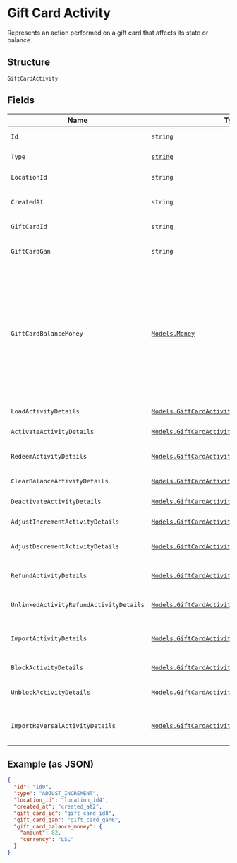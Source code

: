 
# Gift Card Activity

Represents an action performed on a gift card that affects its state or balance.

## Structure

`GiftCardActivity`

## Fields

| Name | Type | Tags | Description |
|  --- | --- | --- | --- |
| `Id` | `string` | Optional | The unique ID of the gift card activity. |
| `Type` | [`string`](../../doc/models/gift-card-activity-type.md) | Required | Indicates the gift card activity type. |
| `LocationId` | `string` | Required | The ID of the location at which the activity occurred. |
| `CreatedAt` | `string` | Optional | The timestamp when the gift card activity was created, in RFC 3339 format. |
| `GiftCardId` | `string` | Optional | The gift card ID. The ID is not required if a GAN is present. |
| `GiftCardGan` | `string` | Optional | The gift card GAN. The GAN is not required if `gift_card_id` is present. |
| `GiftCardBalanceMoney` | [`Models.Money`](../../doc/models/money.md) | Optional | Represents an amount of money. `Money` fields can be signed or unsigned.<br>Fields that do not explicitly define whether they are signed or unsigned are<br>considered unsigned and can only hold positive amounts. For signed fields, the<br>sign of the value indicates the purpose of the money transfer. See<br>[Working with Monetary Amounts](../../https://developer.squareup.com/docs/build-basics/working-with-monetary-amounts)<br>for more information. |
| `LoadActivityDetails` | [`Models.GiftCardActivityLoad`](../../doc/models/gift-card-activity-load.md) | Optional | Present only when `GiftCardActivityType` is LOAD. |
| `ActivateActivityDetails` | [`Models.GiftCardActivityActivate`](../../doc/models/gift-card-activity-activate.md) | Optional | Describes a gift card activity of the ACTIVATE type. |
| `RedeemActivityDetails` | [`Models.GiftCardActivityRedeem`](../../doc/models/gift-card-activity-redeem.md) | Optional | Present only when `GiftCardActivityType` is REDEEM. |
| `ClearBalanceActivityDetails` | [`Models.GiftCardActivityClearBalance`](../../doc/models/gift-card-activity-clear-balance.md) | Optional | Describes a gift card activity of the CLEAR_BALANCE type. |
| `DeactivateActivityDetails` | [`Models.GiftCardActivityDeactivate`](../../doc/models/gift-card-activity-deactivate.md) | Optional | Describes a gift card activity of the DEACTIVATE type. |
| `AdjustIncrementActivityDetails` | [`Models.GiftCardActivityAdjustIncrement`](../../doc/models/gift-card-activity-adjust-increment.md) | Optional | Describes a gift card activity of the ADJUST_INCREMENT type. |
| `AdjustDecrementActivityDetails` | [`Models.GiftCardActivityAdjustDecrement`](../../doc/models/gift-card-activity-adjust-decrement.md) | Optional | Describes a gift card activity of the ADJUST_DECREMENT type. |
| `RefundActivityDetails` | [`Models.GiftCardActivityRefund`](../../doc/models/gift-card-activity-refund.md) | Optional | Present only when `GiftCardActivityType` is REFUND. |
| `UnlinkedActivityRefundActivityDetails` | [`Models.GiftCardActivityUnlinkedActivityRefund`](../../doc/models/gift-card-activity-unlinked-activity-refund.md) | Optional | Present only when `GiftCardActivityType` is UNLINKED_ACTIVITY_REFUND. |
| `ImportActivityDetails` | [`Models.GiftCardActivityImport`](../../doc/models/gift-card-activity-import.md) | Optional | Describes a gift card activity of the IMPORT type and the `GiftCardGANSource` is OTHER<br>(a third-party gift card). |
| `BlockActivityDetails` | [`Models.GiftCardActivityBlock`](../../doc/models/gift-card-activity-block.md) | Optional | Describes a gift card activity of the BLOCK type. |
| `UnblockActivityDetails` | [`Models.GiftCardActivityUnblock`](../../doc/models/gift-card-activity-unblock.md) | Optional | Present only when `GiftCardActivityType` is UNBLOCK. |
| `ImportReversalActivityDetails` | [`Models.GiftCardActivityImportReversal`](../../doc/models/gift-card-activity-import-reversal.md) | Optional | Present only when GiftCardActivityType is IMPORT_REVERSAL and GiftCardGANSource is OTHER |

## Example (as JSON)

```json
{
  "id": "id0",
  "type": "ADJUST_INCREMENT",
  "location_id": "location_id4",
  "created_at": "created_at2",
  "gift_card_id": "gift_card_id8",
  "gift_card_gan": "gift_card_gan6",
  "gift_card_balance_money": {
    "amount": 82,
    "currency": "LSL"
  }
}
```


